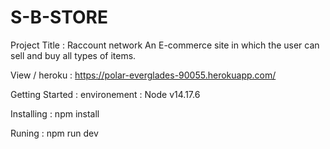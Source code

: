 # S-B-STORE
Project Title : Raccount network 
An E-commerce site in which the user can sell and buy all types of items.

View / heroku : https://polar-everglades-90055.herokuapp.com/

Getting Started : environement : Node v14.17.6

Installing : npm install

Runing : npm run dev 
